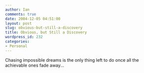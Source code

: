 ```yaml
---
author: Ian
comments: true
date: 2004-12-05 04:51:00
layout: post
slug: obvious-but-still-a-discovery
title: Obvious, but Still a Discovery
wordpress_id: 232
categories:
- Personal
---
```


Chasing impossible dreams is the only thing left to do once all the achievable ones fade away...
